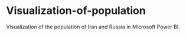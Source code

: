 # Visualization-of-population
Visualization of the population of Iran and Russia in Microsoft Power BI.

